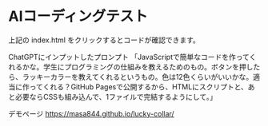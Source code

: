 # AIコーディングテスト

上記の index.html をクリックするとコードが確認できます。

ChatGPTにインプットしたプロンプト
「JavaScriptで簡単なコードを作ってくれるかな。学生にプログラミングの仕組みを教えるためのもの。ボタンを押したら、ラッキーカラーを教えてくれるというもの。色は12色くらいがいいかな。適当に作ってくれる？GitHub Pagesで公開するから、HTMLにスクリプトと、あと必要ならCSSも組み込んで、1ファイルで完結するようにして。」

デモページ
https://masa844.github.io/lucky-collar/
